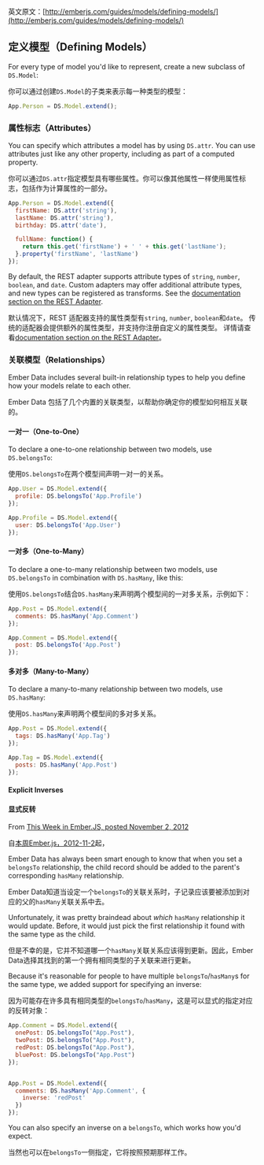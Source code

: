 英文原文：[http://emberjs.com/guides/models/defining-models/](http://emberjs.com/guides/models/defining-models/)

## 定义模型（Defining Models）

For every type of model you'd like to represent, create a new subclass of
`DS.Model`:

你可以通过创建`DS.Model`的子类来表示每一种类型的模型：

```javascript
App.Person = DS.Model.extend();
```

### 属性标志（Attributes）

You can specify which attributes a model has by using `DS.attr`. You can
use attributes just like any other property, including as part of a
computed property.

你可以通过`DS.attr`指定模型具有哪些属性。你可以像其他属性一样使用属性标志，包括作为计算属性的一部分。

```javascript
App.Person = DS.Model.extend({
  firstName: DS.attr('string'),
  lastName: DS.attr('string'),
  birthday: DS.attr('date'),

  fullName: function() {
    return this.get('firstName') + ' ' + this.get('lastName');
  }.property('firstName', 'lastName')
});
```

By default, the REST adapter supports attribute types of `string`,
`number`, `boolean`, and `date`. Custom adapters may offer additional
attribute types, and new types can be registered as transforms. See the
[documentation section on the REST Adapter](/guides/models/the-rest-adapter).

默认情况下，REST 适配器支持的属性类型有`string`, `number`, `boolean`和`date`。
传统的适配器会提供额外的属性类型，并支持你注册自定义的属性类型。
详情请查看[documentation section on the REST Adapter](/guides/models/the-rest-adapter)。

### 关联模型（Relationships）

Ember Data includes several built-in relationship types to help you
define how your models relate to each other.

Ember Data 包括了几个内置的关联类型，以帮助你确定你的模型如何相互关联的。

#### 一对一（One-to-One）

To declare a one-to-one relationship between two models, use
`DS.belongsTo`:

使用`DS.belongsTo`在两个模型间声明一对一的关系。

```js
App.User = DS.Model.extend({
  profile: DS.belongsTo('App.Profile')
});

App.Profile = DS.Model.extend({
  user: DS.belongsTo('App.User')
});
```

#### 一对多（One-to-Many）

To declare a one-to-many relationship between two models, use
`DS.belongsTo` in combination with `DS.hasMany`, like this:

使用`DS.belongsTo`结合`DS.hasMany`来声明两个模型间的一对多关系，示例如下：

```js
App.Post = DS.Model.extend({
  comments: DS.hasMany('App.Comment')
});

App.Comment = DS.Model.extend({
  post: DS.belongsTo('App.Post')
});
```

#### 多对多（Many-to-Many）

To declare a many-to-many relationship between two models, use
`DS.hasMany`:

使用`DS.hasMany`来声明两个模型间的多对多关系。

```js
App.Post = DS.Model.extend({
  tags: DS.hasMany('App.Tag')
});

App.Tag = DS.Model.extend({
  posts: DS.hasMany('App.Post')
});
```

#### Explicit Inverses
#### 显式反转

From [This Week in Ember.JS, posted November 2, 2012](http://emberjs.com/blog/2012/11/02/this-week-in-ember-js.html)

自[本周Ember.js，2012-11-2](http://emberjs.com/blog/2012/11/02/this-week-in-ember-js.html)起，

Ember Data has always been smart enough to know that when you set a
`belongsTo` relationship, the child record should be added to the
parent's corresponding `hasMany` relationship.

Ember Data知道当设定一个`belongsTo`的关联关系时，子记录应该要被添加到对应的父的`hasMany`关联关系中去。

Unfortunately, it was pretty braindead about *which* `hasMany`
relationship it would update. Before, it would just pick the first
relationship it found with the same type as the child.

但是不幸的是，它并不知道哪一个`hasMany`关联关系应该得到更新。因此，Ember
Data选择其找到的第一个拥有相同类型的子关联来进行更新。

Because it's reasonable for people to have multiple
`belongsTo`/`hasMany`s for the same type, we added support for
specifying an inverse:

因为可能存在许多具有相同类型的`belongsTo`/`hasMany`，这是可以显式的指定对应的反转对象：

```javascript
App.Comment = DS.Model.extend({
  onePost: DS.belongsTo("App.Post"),
  twoPost: DS.belongsTo("App.Post"),
  redPost: DS.belongsTo("App.Post"),
  bluePost: DS.belongsTo("App.Post")
});


App.Post = DS.Model.extend({
  comments: DS.hasMany('App.Comment', {
    inverse: 'redPost'
  })
});
```

You can also specify an inverse on a `belongsTo`, which works how you'd
expect.

当然也可以在`belongsTo`一侧指定，它将按照预期那样工作。
